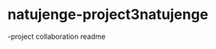# natujenge-project3n a t u j e n g e  
 - p r o j e c t  
 c o l l a b o r a t i o n  
 r e a d m e  
 